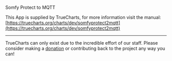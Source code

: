 Somfy Protect to MQTT

This App is supplied by TrueCharts, for more information visit the manual: [https://truecharts.org/charts/dev/somfyprotect2mqtt](https://truecharts.org/charts/dev/somfyprotect2mqtt)

---

TrueCharts can only exist due to the incredible effort of our staff.
Please consider making a [donation](https://truecharts.org/sponsor) or contributing back to the project any way you can!
